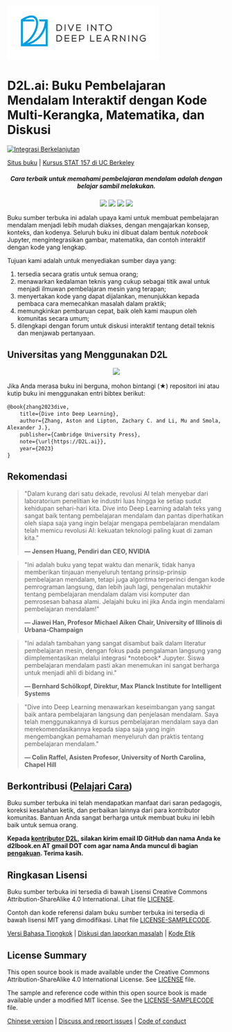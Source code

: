<div align="left">
  <img src="https://raw.githubusercontent.com/d2l-ai/d2l-en/master/static/logo-with-text.png" width="350">
</div>

# D2L.ai: Buku Pembelajaran Mendalam Interaktif dengan Kode Multi-Kerangka, Matematika, dan Diskusi

[![Integrasi Berkelanjutan](https://github.com/d2l-ai/d2l-en/actions/workflows/ci.yml/badge.svg)](https://github.com/d2l-ai/d2l-en/actions/workflows/ci.yml)

[Situs buku](https://d2l.ai/) | [Kursus STAT 157 di UC Berkeley](http://courses.d2l.ai/berkeley-stat-157/index.html)

<h5 align="center"><i>Cara terbaik untuk memahami pembelajaran mendalam adalah dengan belajar sambil melakukan.</i></h5>

<p align="center">
  <img width="200" src="static/frontpage/_images/eq.jpg">
  <img width="200" src="static/frontpage/_images/figure.jpg">
  <img width="200" src="static/frontpage/_images/code.jpg">
  <img width="200" src="static/frontpage/_images/notebook.gif">
</p>

Buku sumber terbuka ini adalah upaya kami untuk membuat pembelajaran mendalam menjadi lebih mudah diakses, dengan mengajarkan konsep, konteks, dan kodenya. Seluruh buku ini dibuat dalam bentuk *notebook* Jupyter, mengintegrasikan gambar, matematika, dan contoh interaktif dengan kode yang lengkap.

Tujuan kami adalah untuk menyediakan sumber daya yang:
1. tersedia secara gratis untuk semua orang;
2. menawarkan kedalaman teknis yang cukup sebagai titik awal untuk menjadi ilmuwan pembelajaran mesin yang terapan;
3. menyertakan kode yang dapat dijalankan, menunjukkan kepada pembaca cara memecahkan masalah dalam praktik;
4. memungkinkan pembaruan cepat, baik oleh kami maupun oleh komunitas secara umum;
5. dilengkapi dengan forum untuk diskusi interaktif tentang detail teknis dan menjawab pertanyaan.

## Universitas yang Menggunakan D2L
<p align="center">
  <img width="600" src="static/frontpage/_images/map.png">
</p>

Jika Anda merasa buku ini berguna, mohon bintangi (★) repositori ini atau kutip buku ini menggunakan entri bibtex berikut:



```
@book{zhang2023dive,
    title={Dive into Deep Learning},
    author={Zhang, Aston and Lipton, Zachary C. and Li, Mu and Smola, Alexander J.},
    publisher={Cambridge University Press},
    note={\url{https://D2L.ai}},
    year={2023}
}
```



## Rekomendasi

> <p>"Dalam kurang dari satu dekade, revolusi AI telah menyebar dari laboratorium penelitian ke industri luas hingga ke setiap sudut kehidupan sehari-hari kita. Dive into Deep Learning adalah teks yang sangat baik tentang pembelajaran mendalam dan pantas diperhatikan oleh siapa saja yang ingin belajar mengapa pembelajaran mendalam telah memicu revolusi AI: kekuatan teknologi paling kuat di zaman kita."</p>
> <b>&mdash; Jensen Huang, Pendiri dan CEO, NVIDIA</b>

> <p>"Ini adalah buku yang tepat waktu dan menarik, tidak hanya memberikan tinjauan menyeluruh tentang prinsip-prinsip pembelajaran mendalam, tetapi juga algoritma terperinci dengan kode pemrograman langsung, dan lebih jauh lagi, pengenalan mutakhir tentang pembelajaran mendalam dalam visi komputer dan pemrosesan bahasa alami. Jelajahi buku ini jika Anda ingin mendalami pembelajaran mendalam!"</p>
> <b>&mdash; Jiawei Han, Profesor Michael Aiken Chair, University of Illinois di Urbana-Champaign</b>

> <p>"Ini adalah tambahan yang sangat disambut baik dalam literatur pembelajaran mesin, dengan fokus pada pengalaman langsung yang diimplementasikan melalui integrasi *notebook* Jupyter. Siswa pembelajaran mendalam pasti akan menemukan ini sangat berharga untuk menjadi ahli di bidang ini."</p>
> <b>&mdash; Bernhard Schölkopf, Direktur, Max Planck Institute for Intelligent Systems</b>

> <p>"Dive into Deep Learning menawarkan keseimbangan yang sangat baik antara pembelajaran langsung dan penjelasan mendalam. Saya telah menggunakannya di kursus pembelajaran mendalam saya dan merekomendasikannya kepada siapa saja yang ingin mengembangkan pemahaman menyeluruh dan praktis tentang pembelajaran mendalam."</p>
> <b>&mdash; Colin Raffel, Asisten Profesor, University of North Carolina, Chapel Hill</b>

## Berkontribusi ([Pelajari Cara](https://d2l.ai/chapter_appendix-tools-for-deep-learning/contributing.html))

Buku sumber terbuka ini telah mendapatkan manfaat dari saran pedagogis, koreksi kesalahan ketik, dan perbaikan lainnya dari para kontributor komunitas. Bantuan Anda sangat berharga untuk membuat buku ini lebih baik untuk semua orang.

**Kepada [kontributor D2L](https://github.com/d2l-ai/d2l-en/graphs/contributors), silakan kirim email ID GitHub dan nama Anda ke d2lbook.en AT gmail DOT com agar nama Anda muncul di bagian [pengakuan](https://d2l.ai/chapter_preface/index.html#acknowledgments). Terima kasih.**

## Ringkasan Lisensi

Buku sumber terbuka ini tersedia di bawah Lisensi Creative Commons Attribution-ShareAlike 4.0 International. Lihat file [LICENSE](LICENSE).

Contoh dan kode referensi dalam buku sumber terbuka ini tersedia di bawah lisensi MIT yang dimodifikasi. Lihat file [LICENSE-SAMPLECODE](LICENSE-SAMPLECODE).

[Versi Bahasa Tiongkok](https://github.com/d2l-ai/d2l-zh) | [Diskusi dan laporkan masalah](https://discuss.d2l.ai/) | [Kode Etik](CODE_OF_CONDUCT.md)



## License Summary

This open source book is made available under the Creative Commons Attribution-ShareAlike 4.0 International License. See [LICENSE](LICENSE) file.

The sample and reference code within this open source book is made available under a modified MIT license. See the [LICENSE-SAMPLECODE](LICENSE-SAMPLECODE) file.

[Chinese version](https://github.com/d2l-ai/d2l-zh) | [Discuss and report issues](https://discuss.d2l.ai/) | [Code of conduct](CODE_OF_CONDUCT.md)
